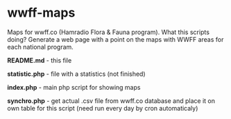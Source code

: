 # wwff-maps
Maps for wwff.co (Hamradio Flora & Fauna program). What this scripts doing? Generate a web page with a point on the maps with WWFF areas for each national program.

**README.md** - this file

**statistic.php** - file with a statistics (not finished)

**index.php** - main php script for showing maps

**synchro.php** - get actual .csv file from wwff.co database and place it on own table for this script (need run every day by cron automaticaly)


